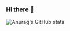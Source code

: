 ### Hi there 👋


![Anurag's GitHub stats](https://github-readme-stats.vercel.app/api?username=adit26data&count_private=true)
